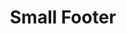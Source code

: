 ---
layout: pattern
categories: [patterns, footer]
title: Small Footer
type: [detail-page]
permalink: /patterns/footer/small-footer
overview: Lorem ipsum dolor sit amet, consectetur adipiscing elit, sed do eiusmod tempor incididunt ut labore et dolore magna aliqua. Interdum velit euismod in pellentesque. 
description: |
    
usa-link: "https://designsystem.digital.gov/components/footer/"
specification: |

#spec:

### Paths to view design and code... 
## designimg: can be used to show an image of the design until a coded version can be created. The htmlpath & csspath should be located in the pattens folder. Read more about creating coded components in /docs/creating-patterns 
# designimg: 
htmlpath: patterns/footer/footer-small.md
csspath: patterns/footer/index.scss
---